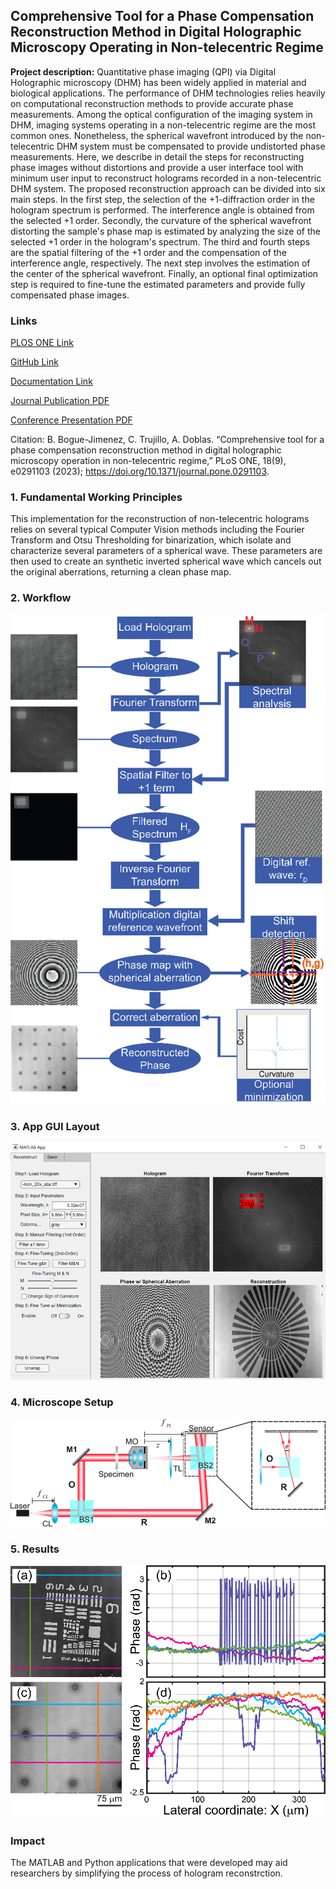 ## Comprehensive Tool for a Phase Compensation Reconstruction Method in Digital Holographic Microscopy Operating in Non-telecentric Regime

**Project description:** Quantitative phase imaging (QPI) via Digital Holographic microscopy (DHM) has been widely applied in material and biological applications. The performance of DHM technologies relies heavily on computational reconstruction methods to provide accurate phase measurements. Among the optical configuration of the imaging system in DHM, imaging systems operating in a non-telecentric regime are the most common ones. Nonetheless, the spherical wavefront introduced by the non-telecentric DHM system must be compensated to provide undistorted phase measurements. Here, we describe in detail the steps for reconstructing phase images without distortions and provide a user interface tool with minimum user input to reconstruct holograms recorded in a non-telecentric DHM system. The proposed reconstruction approach can be divided into six main steps. In the first step, the selection of the +1-diffraction order in the hologram spectrum is performed. The interference angle is obtained from the selected +1 order. Secondly, the curvature of the spherical wavefront distorting the sample's phase map is estimated by analyzing the size of the selected +1 order in the hologram's spectrum. The third and fourth steps are the spatial filtering of the +1 order and the compensation of the interference angle, respectively. The next step involves the estimation of the center of the spherical wavefront. Finally, an optional final optimization step is required to fine-tune the estimated parameters and provide fully compensated phase images.

### Links

[PLOS ONE Link](https://journals.plos.org/plosone/article?id=10.1371/journal.pone.0291103)

[GitHub Link](https://github.com/bbgjmnez/noteleDHM-Tool)

[Documentation Link](https://sites.google.com/view/noteledhmtool/home?authuser=1)

[Journal Publication PDF](/pdf//2023-nonteletool-PLoSONE-FINAL.pdf)

[Conference Presentation PDF](/pdf/SPIE2023-West-DHM-NonTele-Final.pdf)

Citation: B. Bogue-Jimenez, C. Trujillo, A. Doblas. “Comprehensive tool for a phase compensation reconstruction method in digital holographic microscopy operation in non-telecentric regime,” PLoS ONE, 18(9), e0291103 (2023); https://doi.org/10.1371/journal.pone.0291103.

### 1. Fundamental Working Principles

This implementation for the reconstruction of non-telecentric holograms relies on several typical Computer Vision methods including the Fourier Transform and Otsu Thresholding for binarization, which isolate and characterize several parameters of a spherical wave. These parameters are then used to create an synthetic inverted spherical wave which cancels out the original aberrations, returning a clean phase map.   

### 2. Workflow

<img src="images/noteleApp/Picture1.png?raw=true"/>

### 3. App GUI Layout

<img src="images/noteleApp/Picture3.png?raw=true"/>

### 4. Microscope Setup

<img src="images/noteleApp/Picture4.png?raw=true"/>

### 5. Results

<img src="images/noteleApp/Picture6.png?raw=true"/>

### Impact

The MATLAB and Python applications that were developed may aid researchers by simplifying the process of hologram reconstrction. 
